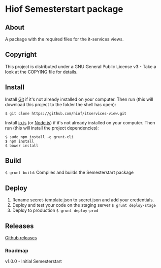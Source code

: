 # Hiof Semesterstart package

## About

A package with the required files for the it-services views.

## Copyright

This project is distributed under a GNU General Public License v3 - Take a look at the COPYING file for details.

## Install

Install [Git](http://git-scm.com) if it's not already installed on your computer. Then run (this will download this project to the folder the shell has open):

```
$ git clone https://github.com/hiof/itservices-view.git
```

Install [io.js](https://iojs.org) (or [Node.js](http://nodejs.org)) if it's not already installed on your computer. Then run (this will install the project dependencies):

```
$ sudo npm install -g grunt-cli
$ npm install
$ bower install
```

## Build

`$ grunt build`: Compiles and builds the Semesterstart package

## Deploy

1. Rename secret-template.json to secret.json and add your credentials.
2. Deploy and test your code on the staging server `$ grunt deploy-stage`
3. Deploy to production `$ grunt deploy-prod`

## Releases

[Github releases](https://github.com/hiof/semesterstart/releases)

### Roadmap

v1.0.0 - Initial Semesterstart

